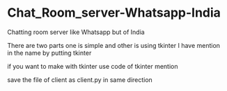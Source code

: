 # Chat_Room_server-Whatsapp-India
Chatting room server like Whatsapp but of India 

There are two parts one is simple and other is using tkinter 
I have mention in the name by putting tkinter 

if you want to make with tkinter use code of tkinter mention 

save the file of client as client.py in same direction 
